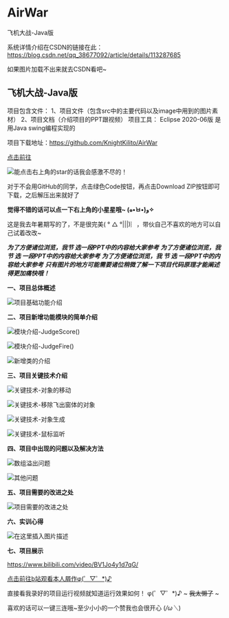# AirWar
飞机大战-Java版

系统详情介绍在CSDN的链接在此：https://blog.csdn.net/qq_38677092/article/details/113287685

如果图片加载不出来就去CSDN看吧~

## **飞机大战-Java版**
项目包含文件：
1、项目文件（包含src中的主要代码以及image中用到的图片素材）
2、项目文档（介绍项目的PPT跟视频）
项目工具：
Eclipse 2020-06版
是用Java swing编程实现的

项目下载地址：https://github.com/KnightKilito/AirWar

[点击前往](https://github.com/KnightKilito/AirWar)

![能点击右上角的star的话我会感激不尽的！](https://img-blog.csdnimg.cn/20210128005726238.png?x-oss-process=image/watermark,type_ZmFuZ3poZW5naGVpdGk,shadow_10,text_aHR0cHM6Ly9ibG9nLmNzZG4ubmV0L3FxXzM4Njc3MDky,size_16,color_FFFFFF,t_70#pic_center)

对于不会用GitHub的同学，点击绿色Code按钮，再点击Download ZIP按钮即可下载，之后解压出来就好了

**觉得不错的话可以点一下右上角的小星星哦~ (๑•̀ㅂ•́)و✧**

这是我去年暑期写的了，不是很完美( ° △ °|||)︴，带伙自己不喜欢的地方可以自己试着改改~


***为了方便诸位浏览，我节 选一段PPT中的内容给大家参考***
***为了方便诸位浏览，我 节 选 一段PPT中的内容给大家参考***
***为了方便诸位浏览，我  节   选  一段PPT中的内容给大家参考***
***只有图片的地方可能需要诸位稍微了解一下项目代码原理才能阐述得更加痛快哦！***

**一、项目总体概述**

![项目基础功能介绍](https://img-blog.csdnimg.cn/20210128010451696.png?x-oss-process=image/watermark,type_ZmFuZ3poZW5naGVpdGk,shadow_10,text_aHR0cHM6Ly9ibG9nLmNzZG4ubmV0L3FxXzM4Njc3MDky,size_16,color_FFFFFF,t_70#pic_center)

**二、项目新增功能模块的简单介绍**

![模块介绍-JudgeScore()](https://img-blog.csdnimg.cn/20210128010602684.png?x-oss-process=image/watermark,type_ZmFuZ3poZW5naGVpdGk,shadow_10,text_aHR0cHM6Ly9ibG9nLmNzZG4ubmV0L3FxXzM4Njc3MDky,size_16,color_FFFFFF,t_70)

![模块介绍-JudgeFire()](https://img-blog.csdnimg.cn/20210128010602651.png?x-oss-process=image/watermark,type_ZmFuZ3poZW5naGVpdGk,shadow_10,text_aHR0cHM6Ly9ibG9nLmNzZG4ubmV0L3FxXzM4Njc3MDky,size_16,color_FFFFFF,t_70)

![新增类的介绍](https://img-blog.csdnimg.cn/20210128010602443.png?x-oss-process=image/watermark,type_ZmFuZ3poZW5naGVpdGk,shadow_10,text_aHR0cHM6Ly9ibG9nLmNzZG4ubmV0L3FxXzM4Njc3MDky,size_16,color_FFFFFF,t_70)

**三、项目关键技术介绍**

![关键技术-对象的移动](https://img-blog.csdnimg.cn/20210128010840346.png?x-oss-process=image/watermark,type_ZmFuZ3poZW5naGVpdGk,shadow_10,text_aHR0cHM6Ly9ibG9nLmNzZG4ubmV0L3FxXzM4Njc3MDky,size_16,color_FFFFFF,t_70)

![关键技术-移除飞出窗体的对象](https://img-blog.csdnimg.cn/20210128010840281.png?x-oss-process=image/watermark,type_ZmFuZ3poZW5naGVpdGk,shadow_10,text_aHR0cHM6Ly9ibG9nLmNzZG4ubmV0L3FxXzM4Njc3MDky,size_16,color_FFFFFF,t_70)

![关键技术-对象生成](https://img-blog.csdnimg.cn/20210128010840290.png?x-oss-process=image/watermark,type_ZmFuZ3poZW5naGVpdGk,shadow_10,text_aHR0cHM6Ly9ibG9nLmNzZG4ubmV0L3FxXzM4Njc3MDky,size_16,color_FFFFFF,t_70)

![关键技术-鼠标监听](https://img-blog.csdnimg.cn/20210128010840236.png?x-oss-process=image/watermark,type_ZmFuZ3poZW5naGVpdGk,shadow_10,text_aHR0cHM6Ly9ibG9nLmNzZG4ubmV0L3FxXzM4Njc3MDky,size_16,color_FFFFFF,t_70)

**四、项目中出现的问题以及解决方法**

![数组溢出问题](https://img-blog.csdnimg.cn/20210128011213172.png?x-oss-process=image/watermark,type_ZmFuZ3poZW5naGVpdGk,shadow_10,text_aHR0cHM6Ly9ibG9nLmNzZG4ubmV0L3FxXzM4Njc3MDky,size_16,color_FFFFFF,t_70)

![其他问题](https://img-blog.csdnimg.cn/20210128011212745.png?x-oss-process=image/watermark,type_ZmFuZ3poZW5naGVpdGk,shadow_10,text_aHR0cHM6Ly9ibG9nLmNzZG4ubmV0L3FxXzM4Njc3MDky,size_16,color_FFFFFF,t_70)

**五、项目需要的改进之处**

![项目需要的改进之处](https://img-blog.csdnimg.cn/20210128011327835.png?x-oss-process=image/watermark,type_ZmFuZ3poZW5naGVpdGk,shadow_10,text_aHR0cHM6Ly9ibG9nLmNzZG4ubmV0L3FxXzM4Njc3MDky,size_16,color_FFFFFF,t_70#pic_center)

**六、实训心得**

![在这里插入图片描述](https://img-blog.csdnimg.cn/2021012801162687.png?x-oss-process=image/watermark,type_ZmFuZ3poZW5naGVpdGk,shadow_10,text_aHR0cHM6Ly9ibG9nLmNzZG4ubmV0L3FxXzM4Njc3MDky,size_16,color_FFFFFF,t_70#pic_center)

**七、项目展示**

https://www.bilibili.com/video/BV1Jo4y1d7qG/

[点击前往b站观看本人屑作φ(゜▽゜*)♪](https://www.bilibili.com/video/BV1Jo4y1d7qG/)

直接看我录好的项目运行视频就知道运行效果如何！ φ(゜▽゜*)♪
~ ~~我太懒了~~ ~

喜欢的话可以一键三连哦~至少小小的一个赞我也会很开心 (*/ω＼*)

